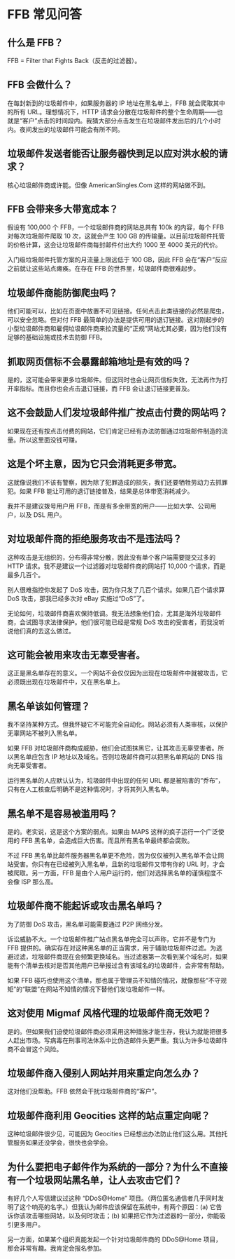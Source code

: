 
# FFB 常见问答

## 什么是 FFB？

FFB = Filter that Fights Back（反击的过滤器）。

## FFB 会做什么？

在每封新到的垃圾邮件中，如果服务器的 IP 地址在黑名单上，FFB 就会爬取其中的所有 URL。理想情况下，HTTP 请求会分散在垃圾邮件的整个生命周期——也就是“客户”点击的时间段内。我猜大部分点击发生在垃圾邮件发出后的几个小时内。夜间发出的垃圾邮件可能会有所不同。

## 垃圾邮件发送者能否让服务器快到足以应对洪水般的请求？

核心垃圾邮件商或许能。但像 AmericanSingles.Com 这样的网站做不到。

## FFB 会带来多大带宽成本？

假设有 100,000 个 FFB，一个垃圾邮件商的网站总共有 100k 的内容，每个 FFB 对每次垃圾邮件爬取 10 次，这就会产生 100 GB 的传输量。以目前垃圾邮件托管的价格计算，这会让垃圾邮件商每封邮件付出大约 1000 至 4000 美元的代价。

入门级垃圾邮件托管方案的月流量上限远低于 100 GB，因此 FFB 会在“客户”反应之前就让这些站点瘫痪。在存在 FFB 的世界里，垃圾邮件商很难起步。

## 垃圾邮件商能防御爬虫吗？

他们可能可以，比如在页面中放置不可见链接。任何点击此类链接的必然是爬虫，可以安全忽略。但对付 FFB 最简单的办法是提供可用的退订链接。这对刚起步的小型垃圾邮件商和雇佣垃圾邮件商来拉流量的“正规”网站尤其必要，因为他们没有足够的基础设施或技术去防御 FFB。

## 抓取网页信标不会暴露邮箱地址是有效的吗？

是的，这可能会带来更多垃圾邮件。但这同时也会让网页信标失效，无法再作为打开率指标。而且你也会点击退订链接，而 FFB 会让退订链接更普及。

## 这不会鼓励人们发垃圾邮件推广按点击付费的网站吗？

如果现在还有按点击付费的网站，它们肯定已经有办法防御通过垃圾邮件制造的流量。所以这里面没钱可赚。

## 这是个坏主意，因为它只会消耗更多带宽。

这就像说我们不该有警察，因为除了犯罪造成的损失，我们还要牺牲劳动力去抓罪犯。如果 FFB 能让可用的退订链接普及，结果是总体带宽消耗减少。

我并不是建议拨号用户用 FFB，而是有多余带宽的用户——比如大学、公司用户，以及 DSL 用户。

## 对垃圾邮件商的拒绝服务攻击不是违法吗？

这种攻击是无组织的，分布得非常分散，因此没有单个客户端需要提交过多的 HTTP 请求。我不是建议一个过滤器对垃圾邮件商的网站打 10,000 个请求，而是最多几百个。

别人很难指控你发起了 DoS 攻击，因为你只发了几百个请求。如果几百个请求算 DoS 攻击，那我已经多次对 eBay 实施过“DoS”了。

无论如何，垃圾邮件商喜欢保持低调。我无法想象他们会，尤其是海外垃圾邮件商，会试图寻求法律保护。他们很可能已经是常规 DoS 攻击的受害者，而我没听说他们真的去这么做过。

## 这可能会被用来攻击无辜受害者。

这正是黑名单存在的意义。一个网站不会仅仅因为出现在垃圾邮件中就被攻击，它必须既出现在垃圾邮件中，又在黑名单上。

## 黑名单该如何管理？

我不坚持某种方式。但我怀疑它不可能完全自动化。网站必须有人类审核，以保护无辜网站不被列入黑名单。

如果 FFB 对垃圾邮件商构成威胁，他们会试图抹黑它，让其攻击无辜受害者。所以黑名单应包含 IP 地址以及域名。否则垃圾邮件商可以把黑名单网站的 DNS 指向无辜受害者。

运行黑名单的人应默认认为，垃圾邮件中出现的任何 URL 都是被陷害的“乔布”，只有在人工核查后明确不是这种情况时，才将其列入黑名单。

## 黑名单不是容易被滥用吗？

是的。老实说，这是这个方案的弱点。如果由 MAPS 这样的疯子运行一个广泛使用的 FFB 黑名单，会造成巨大伤害。而且所有黑名单最终都会腐败。

不过 FFB 黑名单比邮件服务器黑名单更不危险，因为仅仅被列入黑名单不会让网站受害。你只有在已经被列入黑名单，且新的垃圾邮件又带有你的 URL 时，才会被爬取。另一方面，FFB 是由个人用户运行的，他们对选择黑名单的谨慎程度不会像 ISP 那么高。

## 垃圾邮件商不能起诉或攻击黑名单吗？

为了防御 DoS 攻击，黑名单可能需要通过 P2P 网络分发。

诉讼威胁不大。一个垃圾邮件推广站点黑名单完全可以声称，它并不是专门为 FFB 提供的。确实存在对这种黑名单的正当需求，用于辅助垃圾邮件过滤。为逃避过滤，垃圾邮件商现在会频繁更换域名。当过滤器第一次看到某个域名时，如果能有个清单去核对是否其他用户已举报过含有该域名的垃圾邮件，会非常有帮助。

如果 FFB 碰巧也使用这个清单，那也属于管理员不知情的情况，就像那些“不守规矩”的“联盟”在网站不知情的情况下替他们发垃圾邮件一样。

## 这对使用 Migmaf 风格代理的垃圾邮件商无效吧？

是的。但如果我们迫使垃圾邮件商必须采用这种措施才能生存，我认为就能把很多人赶出市场。写病毒在刑事司法体系中比伪造邮件头更严重。我认为许多垃圾邮件商不会冒这个风险。

## 垃圾邮件商入侵别人网站并用来重定向怎么办？

这对他们没帮助。FFB 依然会干扰垃圾邮件商的“客户”。

## 垃圾邮件商利用 Geocities 这样的站点重定向呢？

这种垃圾邮件很少见，可能因为 Geocities 已经想出办法防止他们这么用。其他托管服务如果还没学会，很快也会学会。

## 为什么要把电子邮件作为系统的一部分？为什么不直接有一个垃圾网站黑名单，让人去攻击它们？

有好几个人写信建议过这种 “DDoS@Home” 项目。（两位匿名通信者几乎同时发明了这个响亮的名字。）但我认为邮件应该保留在系统中，有两个原因：(a) 它告诉你该攻击哪些网站，以及何时攻击；(b) 如果把它作为过滤器的一部分，你能吸引更多用户。

另一方面，如果某个组织真能发起一个针对垃圾邮件商的 DDoS@Home 项目，那会非常有趣。我肯定会报名参加。

